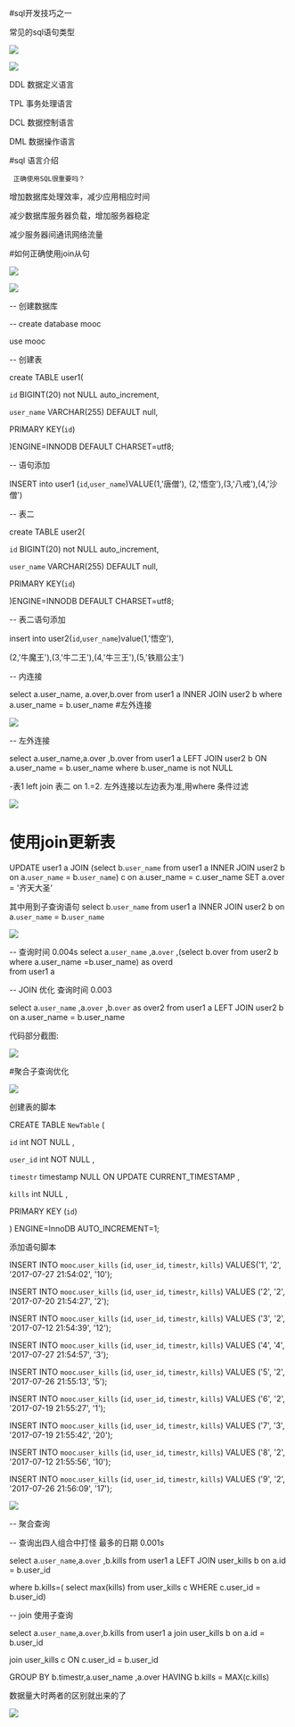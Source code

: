 #sql开发技巧之一

常见的sql语句类型

![](http://i.imgur.com/12nkRf7.png)

![](http://i.imgur.com/58fyrFw.png)

DDL  数据定义语言

TPL  事务处理语言

DCL  数据控制语言

DML  数据操作语言

#sql 语言介绍

     正确使用SQL很重要吗？

增加数据库处理效率，减少应用相应时间

减少数据库服务器负载，增加服务器稳定

减少服务器间通讯网络流量

#如何正确使用join从句

![](http://i.imgur.com/0HqEvNN.png)


![](http://i.imgur.com/0Myc16E.png)

--  创建数据库

-- create  database mooc

use mooc

-- 创建表

create TABLE user1(

 `id` BIGINT(20) not NULL auto_increment,

 `user_name` VARCHAR(255) DEFAULT null,

 PRIMARY KEY(`id`)

)ENGINE=INNODB DEFAULT CHARSET=utf8;


-- 语句添加

INSERT into user1 (`id`,`user_name`)VALUE(1,'唐僧'),
(2,'悟空'),(3,'八戒'),(4,'沙僧')


-- 表二

create TABLE user2(

 `id` BIGINT(20) not NULL auto_increment,

 `user_name` VARCHAR(255) DEFAULT null,

 PRIMARY KEY(`id`)

)ENGINE=INNODB DEFAULT CHARSET=utf8;

-- 表二语句添加

insert into user2(`id`,`user_name`)value(1,'悟空'),

(2,'牛魔王'),(3,'牛二王'),(4,'牛三王'),(5,'铁扇公主')

 
-- 内连接

 select  a.user_name, a.over,b.over from user1 a  INNER JOIN user2 b where a.user_name = b.user_name
#左外连接
 
![](http://i.imgur.com/mo2IK6E.png)


-- 左外连接

select a.user_name,a.over ,b.over from user1 a LEFT JOIN user2 b ON a.user_name = b.user_name where b.user_name is not NULL

-表1 left join  表二 on 1.=2.  左外连接以左边表为准,用where 条件过滤

![](http://i.imgur.com/Sx3yEGH.png)

# 使用join更新表

UPDATE user1 a JOIN (select b.`user_name`  from user1 a  INNER JOIN  user2 b on a.`user_name` = b.`user_name`) c
on a.user_name = c.user_name SET a.over = '齐天大圣' 

其中用到子查询语句 select b.`user_name`  from user1 a  INNER JOIN  user2 b on a.`user_name` = b.`user_name` 

![](http://i.imgur.com/wI0K1Ax.png)


 -- 查询时间 0.004s
select  a.`user_name` ,a.`over` ,(select b.over from user2 b where a.user_name =b.user_name) as overd  
from user1 a 

--  JOIN 优化 查询时间 0.003

select  a.`user_name` ,a.`over` ,b.`over` as over2 from user1 a LEFT JOIN user2 b
on a.user_name = b.user_name

代码部分截图:

![](http://i.imgur.com/U3yPvn5.png)


#聚合子查询优化

![](http://i.imgur.com/AQkZXSc.png)


创建表的脚本

CREATE TABLE `NewTable` (

`id`  int NOT NULL ,

`user_id`  int NOT NULL ,

`timestr`  timestamp NULL ON UPDATE CURRENT_TIMESTAMP ,

`kills`  int NULL ,

PRIMARY KEY (`id`)

) ENGINE=InnoDB AUTO_INCREMENT=1;


添加语句脚本

INSERT INTO `mooc`.`user_kills` (`id`, `user_id`, `timestr`, `kills`) VALUES('1', '2', '2017-07-27 21:54:02', '10');

INSERT INTO `mooc`.`user_kills` (`id`, `user_id`, `timestr`, `kills`) VALUES ('2', '2', '2017-07-20 21:54:27', '2');

INSERT INTO `mooc`.`user_kills` (`id`, `user_id`, `timestr`, `kills`) VALUES ('3', '2', '2017-07-12 21:54:39', '12');

INSERT INTO `mooc`.`user_kills` (`id`, `user_id`, `timestr`, `kills`) VALUES ('4', '4', '2017-07-27 21:54:57', '3');

INSERT INTO `mooc`.`user_kills` (`id`, `user_id`, `timestr`, `kills`) VALUES ('5', '2', '2017-07-26 21:55:13', '5');

INSERT INTO `mooc`.`user_kills` (`id`, `user_id`, `timestr`, `kills`) VALUES ('6', '2', '2017-07-19 21:55:27', '1');

INSERT INTO `mooc`.`user_kills` (`id`, `user_id`, `timestr`, `kills`) VALUES ('7', '3', '2017-07-19 21:55:42', '20');

INSERT INTO `mooc`.`user_kills` (`id`, `user_id`, `timestr`, `kills`) VALUES ('8', '2', '2017-07-12 21:55:56', '10');

INSERT INTO `mooc`.`user_kills` (`id`, `user_id`, `timestr`, `kills`) VALUES ('9', '2', '2017-07-26 21:56:09', '17');

![](http://i.imgur.com/AVyV6VK.png)


--  聚合查询 

-- 查询出四人组合中打怪 最多的日期  0.001s

select  a.`user_name`,a.`over` ,b.kills from user1 a  LEFT JOIN  user_kills  b on a.id = b.user_id

where b.kills=( select max(kills) from user_kills c WHERE c.user_id = b.user_id)  


 -- join 使用子查询

select a.`user_name`,a.`over`,b.kills from user1 a join user_kills b  on a.id = b.user_id

join user_kills c ON c.user_id = b.user_id

GROUP BY  b.timestr,a.user_name ,a.over HAVING b.kills = MAX(c.kills)

 数据量大时两者的区别就出来的了

![](http://i.imgur.com/3pzUmgQ.png)



